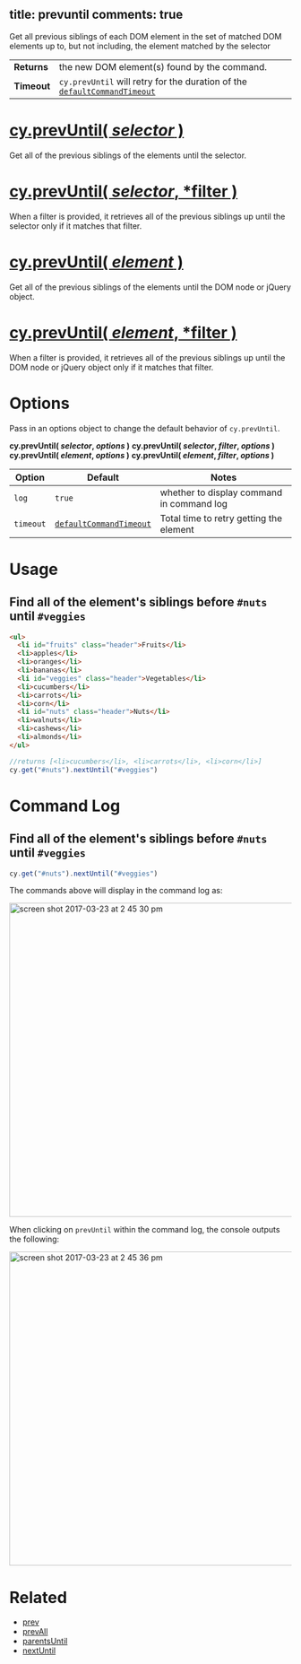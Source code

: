 title: prevuntil
comments: true
---

Get all previous siblings of each DOM element in the set of matched DOM elements up to, but not including, the element matched by the selector

| | |
|--- | --- |
| **Returns** | the new DOM element(s) found by the command. |
| **Timeout** | `cy.prevUntil` will retry for the duration of the [`defaultCommandTimeout`](https://on.cypress.io/guides/configuration#timeouts) |

# [cy.prevUntil( *selector* )](#usage)

Get all of the previous siblings of the elements until the selector.

# [cy.prevUntil( *selector*, *filter )](#filter-usage)

When a filter is provided, it retrieves all of the previous siblings up until the selector only if it matches that filter.

# [cy.prevUntil( *element* )](#element-usage)

Get all of the previous siblings of the elements until the DOM node or jQuery object.

# [cy.prevUntil( *element*, *filter )](#element-filter-usage)

When a filter is provided, it retrieves all of the previous siblings up until the DOM node or jQuery object only if it matches that filter.

# Options

Pass in an options object to change the default behavior of `cy.prevUntil`.

**cy.prevUntil( *selector*, *options* )**
**cy.prevUntil( *selector*, *filter*, *options* )**
**cy.prevUntil( *element*, *options* )**
**cy.prevUntil( *element*, *filter*, *options* )**

Option | Default | Notes
--- | --- | ---
`log` | `true` | whether to display command in command log
`timeout` | [`defaultCommandTimeout`](https://on.cypress.io/guides/configuration#timeouts) | Total time to retry getting the element

# Usage

## Find all of the element's siblings before `#nuts` until `#veggies`

```html
<ul>
  <li id="fruits" class="header">Fruits</li>
  <li>apples</li>
  <li>oranges</li>
  <li>bananas</li>
  <li id="veggies" class="header">Vegetables</li>
  <li>cucumbers</li>
  <li>carrots</li>
  <li>corn</li>
  <li id="nuts" class="header">Nuts</li>
  <li>walnuts</li>
  <li>cashews</li>
  <li>almonds</li>
</ul>
```

```javascript
//returns [<li>cucumbers</li>, <li>carrots</li>, <li>corn</li>]
cy.get("#nuts").nextUntil("#veggies")
```

# Command Log

## Find all of the element's siblings before `#nuts` until `#veggies`

```javascript
cy.get("#nuts").nextUntil("#veggies")
```

The commands above will display in the command log as:

<img width="560" alt="screen shot 2017-03-23 at 2 45 30 pm" src="https://cloud.githubusercontent.com/assets/1271364/24264621/69ed829c-0fd7-11e7-934d-c11157c36aca.png">

When clicking on `prevUntil` within the command log, the console outputs the following:

<img width="560" alt="screen shot 2017-03-23 at 2 45 36 pm" src="https://cloud.githubusercontent.com/assets/1271364/24264632/7743f57a-0fd7-11e7-99f8-c148acd17459.png">

# Related

- [prev](https://on.cypress.io/api/prev)
- [prevAll](https://on.cypress.io/api/prevall)
- [parentsUntil](https://on.cypress.io/api/parentsuntil)
- [nextUntil](https://on.cypress.io/api/nextuntil)
